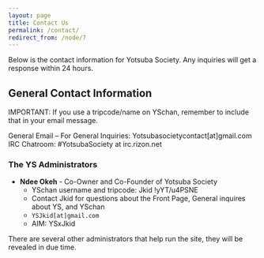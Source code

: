 ```yaml
---
layout: page
title: Contact Us
permalink: /contact/
redirect_from: /node/7
---
```


Below is the contact information for Yotsuba Society. Any inquiries will get a response within 24 hours.

## General Contact Information

IMPORTANT: If you use a tripcode/name on YSchan, remember to include that in your email message.

General Email – For General Inquiries: Yotsubasocietycontact[at]gmail.com
IRC Chatroom: #YotsubaSociety at irc.rizon.net

### The YS Administrators

* **Ndee Okeh** - Co-Owner and Co-Founder of Yotsuba Society
  * YSchan username and tripcode: Jkid !yYT/u4PSNE
  * Contact Jkid for questions about the Front Page, General inquires about YS, and YSchan
  * `YSJkid[at]gmail.com`
  * AIM: YSxJkid

There are several other administrators that help run the site, they will be revealed in due time.
